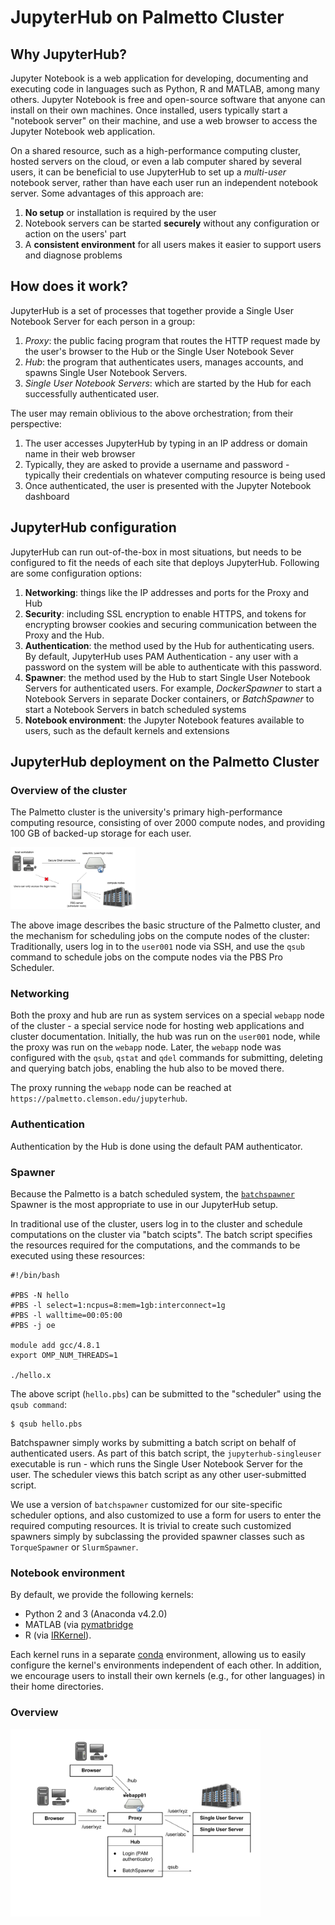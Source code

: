 # JupyterHub on Palmetto Cluster

## Why JupyterHub?

Jupyter Notebook is a web application for
developing, documenting and executing code
in languages such as Python, R and MATLAB, among many others.
Jupyter Notebook is free and open-source software that anyone can
install on their own machines.
Once installed, users typically start a "notebook server" on their machine,
and use a web browser to access the Jupyter Notebook web application.

On a shared resource,
such as a high-performance computing cluster,
hosted servers on the cloud,
or even a lab computer shared by several users,
it can be beneficial to use JupyterHub to set up
a *multi-user* notebook server,
rather than have each user run an independent notebook server.
Some advantages of this approach are:

1. **No setup** or installation is required by the user
2. Notebook servers can be started **securely**
without any configuration or action on the users' part
3. A **consistent environment** for all users makes
it easier to support users and diagnose problems

## How does it work?

JupyterHub is a set of processes that together provide a
Single User Notebook Server for each person in a group:

1. *Proxy*: the public facing program that routes the HTTP request made by
the user's browser to the Hub or the Single User Notebook Sever
2. *Hub*: the program that authenticates users, manages accounts,
and spawns Single User Notebook Servers.
3. *Single User Notebook Servers*: which are started by the Hub
for each successfully authenticated user.

The user may remain oblivious to the above orchestration;
from their perspective:

1. The user accesses JupyterHub by typing in an IP address or domain name in their web browser
2. Typically, they are asked to provide a username and password - 
typically their credentials on whatever computing resource is being used
3. Once authenticated, the user is presented with the Jupyter Notebook dashboard

## JupyterHub configuration

JupyterHub can run out-of-the-box in most situations,
but needs to be configured to fit the needs of each site that deploys JupyterHub.
Following are some configuration options:

1. **Networking**: things like the IP addresses and ports for the Proxy and Hub
1. **Security**: including SSL encryption to enable HTTPS, and tokens
for encrypting browser cookies and securing communication between the Proxy and the Hub.
1. **Authentication**: the method used by the Hub for authenticating users.
By default, JupyterHub uses PAM Authentication - any user with a password
on the system will be able to authenticate with this password.
1. **Spawner**: the method used by the Hub to start Single User Notebook Servers
for authenticated users. For example,
*DockerSpawner* to start a Notebook Servers in separate Docker containers,
or *BatchSpawner* to start a Notebook Servers in batch scheduled systems
1. **Notebook environment**: the Jupyter Notebook features available to users,
such as the default kernels and extensions

## JupyterHub deployment on the Palmetto Cluster

### Overview of the cluster

The Palmetto cluster is the university's primary
high-performance computing resource,
consisting of over 2000 compute nodes, and
providing 100 GB of backed-up storage for each user.

<img src="img/palmetto-structure.png" style="width:200px">

The above image describes the basic
structure of the Palmetto cluster,
and the mechanism for scheduling jobs on the compute nodes of the cluster:
Traditionally, users log in to the `user001` node via SSH,
and use the `qsub` command to schedule jobs on the compute nodes
via the PBS Pro Scheduler.

### Networking

Both the proxy and hub are run as system services on
a special `webapp` node of the cluster - a special service node
for hosting web applications and cluster documentation.
Initially, the hub was run on the `user001` node,
while the proxy was run on the `webapp` node.
Later, the `webapp` node was configured with the `qsub`, `qstat` and `qdel` commands
for submitting, deleting and querying batch jobs,
enabling the hub also to be moved there.

The proxy running the `webapp` node
can be reached at `https://palmetto.clemson.edu/jupyterhub`.

### Authentication

Authentication by the Hub is done using the default PAM authenticator.

### Spawner

Because the Palmetto is a batch scheduled system,
the [`batchspawner`](https://github.com/jupyterhub/batchspawner)
Spawner is the most appropriate to use in our JupyterHub setup.

In traditional use of the cluster,
users log in to the cluster
and schedule computations on the cluster via "batch scipts".
The batch script specifies the resources required for the computations,
and the commands to be executed using these resources:

~~~
#!/bin/bash

#PBS -N hello
#PBS -l select=1:ncpus=8:mem=1gb:interconnect=1g
#PBS -l walltime=00:05:00
#PBS -j oe

module add gcc/4.8.1
export OMP_NUM_THREADS=1

./hello.x
~~~

The above script (`hello.pbs`) can be submitted to the "scheduler" using the `qsub command`:

~~~
$ qsub hello.pbs
~~~

Batchspawner simply works by submitting a batch script
on behalf of authenticated users.
As part of this batch script,
the `jupyterhub-singleuser` executable is run - which runs the
Single User Notebook Server for the user.
The scheduler views this batch script as any other user-submitted script.

We use a version of `batchspawner`
customized for our site-specific scheduler options,
and also customized to use a form for users to enter the required computing resources.
It is trivial to create such customized spawners
simply by subclassing the provided spawner classes such as `TorqueSpawner` or `SlurmSpawner`.

### Notebook environment

By default, we provide the following kernels:

* Python 2 and 3 (Anaconda v4.2.0)
* MATLAB (via [pymatbridge](https://anneurai.net/2015/11/12/matlab-based-ipython-notebooks/)
* R (via [IRKernel](https://irkernel.github.io/)).

Each kernel runs in a separate [conda](http://conda.pydata.org/) environment,
allowing us to easily configure the kernel's environments independent of each other.
In addition, we encourage users to install their own
kernels (e.g., for other languages) in their home directories.

### Overview

<img src="img/palmetto-subsystems.png" style="width:400px">
